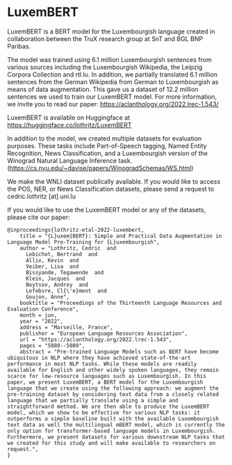 # LuxemBERT

LuxemBERT is a BERT model for the Luxembourgish language created in collaboration between the TruX research group at SnT and BGL BNP Paribas. 

The model was trained using 6.1 million Luxembourgish sentences from various sources including the Luxembourgish Wikipedia, the Leipzig Corpora Collection and rtl.lu. In addition, we partially translated 6.1 million sentences from the German Wikipedia from German to Luxembourgish as means of data augmentation. This gave us a dataset of 12.2 million sentences we used to train our LuxemBERT model.
For more information, we invite you to read our paper: https://aclanthology.org/2022.lrec-1.543/

LuxemBERT is available on Huggingface at https://huggingface.co/lothritz/LuxemBERT

In addition to the model, we created multiple datasets for evaluation purposes.
These tasks include Part-of-Speech tagging, Named Entity Recognition, News Classification, and a Luxembourgish version of the Winograd Natural Language Inference task. (https://cs.nyu.edu/~davise/papers/WinogradSchemas/WS.html)

We make the WNLI dataset publically available. If you would like to access the POS, NER, or News Classification datasets, please send a request to cedric.lothritz [at] uni.lu

If you would like to use the LuxemBERT model or any of the datasets, please cite our paper:

```
@inproceedings{lothritz-etal-2022-luxembert,
    title = "{L}uxem{BERT}: Simple and Practical Data Augmentation in Language Model Pre-Training for {L}uxembourgish",
    author = "Lothritz, Cedric  and
      Lebichot, Bertrand  and
      Allix, Kevin  and
      Veiber, Lisa  and
      Bissyande, Tegawende  and
      Klein, Jacques  and
      Boytsov, Andrey  and
      Lefebvre, Cl{\'e}ment  and
      Goujon, Anne",
    booktitle = "Proceedings of the Thirteenth Language Resources and Evaluation Conference",
    month = jun,
    year = "2022",
    address = "Marseille, France",
    publisher = "European Language Resources Association",
    url = "https://aclanthology.org/2022.lrec-1.543",
    pages = "5080--5089",
    abstract = "Pre-trained Language Models such as BERT have become ubiquitous in NLP where they have achieved state-of-the-art performance in most NLP tasks. While these models are readily available for English and other widely spoken languages, they remain scarce for low-resource languages such as Luxembourgish. In this paper, we present LuxemBERT, a BERT model for the Luxembourgish language that we create using the following approach: we augment the pre-training dataset by considering text data from a closely related language that we partially translate using a simple and straightforward method. We are then able to produce the LuxemBERT model, which we show to be effective for various NLP tasks: it outperforms a simple baseline built with the available Luxembourgish text data as well the multilingual mBERT model, which is currently the only option for transformer-based language models in Luxembourgish. Furthermore, we present datasets for various downstream NLP tasks that we created for this study and will make available to researchers on request.",
}
```

